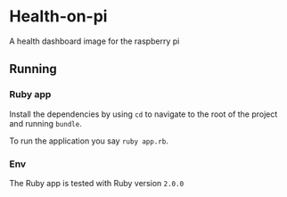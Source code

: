 # Health-on-pi
A health dashboard image for the raspberry pi


## Running

### Ruby app

Install the dependencies by using `cd` to navigate to the root of the project and running `bundle`.

To run the application you say `ruby app.rb`.


### Env

The Ruby app is tested with Ruby version `2.0.0`